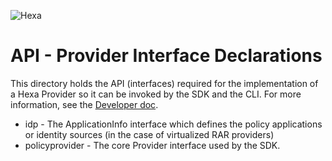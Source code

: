 ![Hexa](https://hexaorchestration.org/wp-content/themes/hexa/img/logo.svg)

# API - Provider Interface Declarations

This directory holds the API (interfaces) required for the implementation of a Hexa Provider so it
can be invoked by the SDK and the CLI.  For more information, see the [Developer doc](../docs/Developer.md).

- idp - The ApplicationInfo interface which defines the policy applications or identity sources (in the case of virtualized RAR providers) 
- policyprovider - The core Provider interface used by the SDK.
